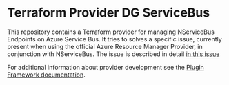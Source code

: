 # Terraform Provider DG ServiceBus

This repository contains a Terraform provider for managing NServiceBus Endpoints on Azure Service Bus. It tries to solves a specific issue, currently present when using the official Azure Resource Manager Provider, in conjunction with NServiceBus. The issue is described in detail [in this issue](https://github.com/hashicorp/terraform-provider-azurerm/issues/20718)

For additional information about provider development see the [Plugin Framework documentation](https://developer.hashicorp.com/terraform/plugin).
